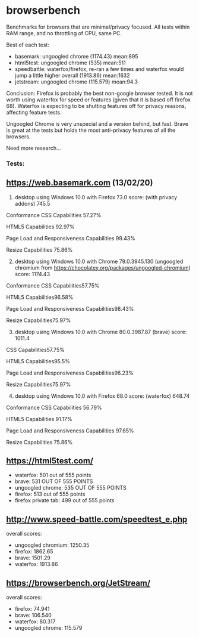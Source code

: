 # browserbench

Benchmarks for browsers that are minimal/privacy focused.
All tests within RAM range, and no throttling of CPU, same PC.

Best of each test:
- basemark: ungoogled chrome (1174.43) mean:895
- html5test: ungoogled chrome (535) mean:511
- speedbattle: waterfox/firefox, re-ran a few times and waterfox would jump a little higher overall (1913.86) mean:1632
- jetstream: ungoogled chrome (115.579) mean:94.3

Conclusion:
Firefox is probably the best non-google browser tested. It is not worth using waterfox for speed or features (given that it is based off firefox 68). Waterfox is expecting to be shutting features off for privacy reasons, affecting feature tests.

Ungoogled Chrome is very unspecial and a version behind, but fast. Brave is great at the tests but holds the most anti-privacy features of all the browsers.

Need more research...

### Tests:

## https://web.basemark.com (13/02/20)

1. desktop using Windows 10.0 with Firefox 73.0 score: (with privacy addons)
745.5

Conformance
CSS Capabilities
57.27%

HTML5 Capabilities
92.97%

Page Load and Responsiveness Capabilities
99.43%

Resize Capabilities
75.86%


2. desktop using Windows 10.0 with Chrome 79.0.3945.130 (ungoogled chromium from https://chocolatey.org/packages/ungoogled-chromium) score: 
1174.43

Conformance
CSS Capabilities57.75%

HTML5 Capabilities96.58%

Page Load and Responsiveness Capabilities98.43%

Resize Capabilities75.97%


3. desktop using Windows 10.0 with Chrome 80.0.3987.87 (brave) score:
1011.4 

CSS Capabilities57.75%

HTML5 Capabilities95.5%

Page Load and Responsiveness Capabilities96.23%

Resize Capabilities75.97%

4. desktop using Windows 10.0 with Firefox 68.0 score: (waterfox)
648.74

Conformance
CSS Capabilities
56.79%

HTML5 Capabilities
91.17%

Page Load and Responsiveness Capabilities
97.65%

Resize Capabilities
75.86%

## https://html5test.com/
- waterfox: 501 out of 555 points
- brave: 531 OUT OF 555 POINTS
- ungoogled chrome: 535 OUT OF 555 POINTS
- firefox: 513 out of 555 points
- firefox private tab: 499 out of 555 points

## http://www.speed-battle.com/speedtest_e.php

overall scores:

- ungoogled chromium: 1250.35
- firefox: 1862.65
- brave: 1501.29
- waterfox: 1913.86

## https://browserbench.org/JetStream/

overall scores:

- firefox: 74.941
- brave: 106.540
- waterfox: 80.317
- ungoogled chrome: 115.579

